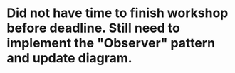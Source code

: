 # Did not have time to finish workshop before deadline. Still need to implement the "Observer" pattern and update diagram.